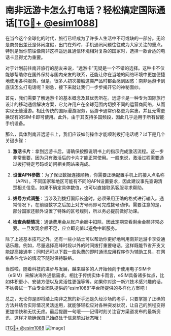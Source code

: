 # 南非远游卡怎么打电话？轻松搞定国际通话[[TG💪+ @esim1088](https://t.me/s/esim1088)]

在当今这个全球化的时代，旅行已经成为了许多人生活中不可或缺的一部分。无论是商务出差还是休闲度假，出门在外时，手机通讯问题往往成为大家关注的重点。特别是当你前往像南非这样遥远且通信环境相对复杂的国家时，选择一款合适的电话卡显得尤为重要。

对于计划前往南非旅行的朋友来说，“远游卡”无疑是一个不错的选择。这种卡不仅能够帮助你在国外保持与国内亲友的联系，还能让你在当地的网络环境中更加便捷地使用各种服务。但是，很多人初次接触这类产品时都会感到困惑：南非远游卡到底该怎么打电话呢？别急，接下来就让我们一步步揭开它的神秘面纱。

首先，我们需要了解远游卡的基本概念及其优势所在。远游卡是一种专为国际旅行设计的移动通信解决方案，它允许用户在全球范围内切换不同的运营商网络，从而实现无缝漫游。相比传统的国际漫游服务，远游卡通常价格更为实惠，并且无需更换现有的SIM卡即可使用。此外，由于其支持多国频段，因此几乎适用于所有智能手机设备。

那么，具体到南非远游卡上，我们应该如何操作才能顺利拨打电话呢？以下是几个关键步骤：

1. **激活卡片**：拿到远游卡后，请确保按照说明书上的指示完成激活流程。这一步非常重要，因为只有激活后的卡片才能正常使用。一般来说，激活过程需要通过拨打特定号码或访问相关网站来完成。

2. **设置APN参数**：为了保证数据连接顺畅，你需要正确配置手机上的接入点名称（APN）。不同国家和地区可能有不同的APN设置要求，因此建议事先查询清楚相关信息。如果不确定具体数值，也可以直接联系客服寻求帮助。

3. **拨号方式调整**：当涉及到拨打国际长途时，必须采用正确的格式进行输入。通常情况下，在前缀数字之后加上对方号码即可完成拨号动作。需要注意的是，部分国家还额外设置了特殊的区号规则，所以务必提前做好功课。

4. **检查余额情况**：通话费用会从账户余额中扣除，因此定期查看剩余金额非常必要。一旦发现余额不足，应立即充值以避免中断服务。

除了上述基本技巧之外，还有一些小贴士可以帮助你更好地利用南非远游卡享受通话乐趣。例如，尽量选择高峰时段以外的时间拨打重要电话，这样既能节省开支又能提高接通率；同时还可以下载一些免费的即时通讯应用程序作为辅助工具，在网络条件允许的情况下随时保持联络。

当然啦，随着科技的进步与发展，越来越多的人开始倾向于使用电子SIM卡（eSIM）来解决海外通信需求。相比于传统实体卡而言，eSIM具备诸多优点，比如体积更小、安装方便以及灵活性更强等等。如果你对这一新兴技术感兴趣的话，不妨尝试一下由专业团队提供的“esim1088”平台所提供的多样化方案吧！

总之，无论你是即将踏上南非之旅的新手还是久经沙场的老手，只要掌握了正确的方法并结合实际情况灵活运用，就能够轻松应对各种突发状况，让自己的旅程变得更加愉快和无忧无虑。最后提醒一句哦——记得时刻关注官方渠道发布的最新资讯，这样才能确保自己始终处于信息前沿状态哦！

[[TG💪+ @esim1088](https://t.me/s/esim1088) ![Image](https://i.postimg.cc/4NQfJmqS/Snipaste-2025-05-13-00-14-12.png)]